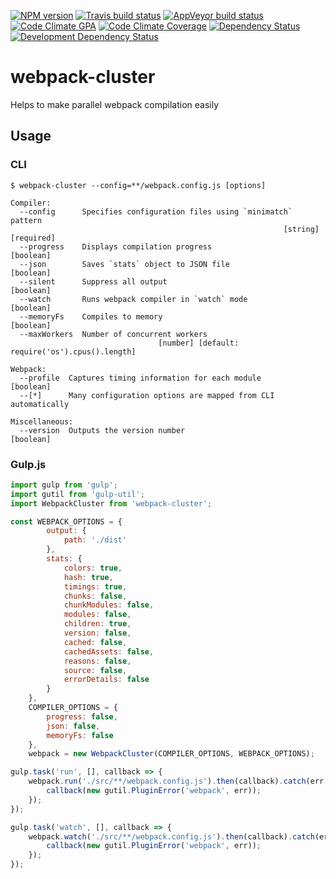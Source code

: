 [![NPM version](http://img.shields.io/npm/v/webpack-cluster.svg?style=flat-square)](https://www.npmjs.org/package/webpack-cluster) [![Travis build status](http://img.shields.io/travis/mdreizin/webpack-glob/es6.svg?style=flat-square)](https://travis-ci.org/mdreizin/webpack-glob) [![AppVeyor build status](https://img.shields.io/appveyor/ci/mdreizin/webpack-glob/es6.svg?style=flat-square)](https://ci.appveyor.com/project/mdreizin/webpack-glob/branch/es6) [![Code Climate GPA](https://img.shields.io/codeclimate/github/github/mdreizin/webpack-glob.svg?style=flat-square)](https://codeclimate.com/github/mdreizin/webpack-glob) [![Code Climate Coverage](https://img.shields.io/codeclimate/coverage/github/github/mdreizin/webpack-glob.svg?style=flat-square)](https://codeclimate.com/github/mdreizin/webpack-glob) [![Dependency Status](https://img.shields.io/david/mdreizin/webpack-glob.svg?style=flat-square)](https://david-dm.org/mdreizin/webpack-glob) [![Development Dependency Status](https://img.shields.io/david/dev/mdreizin/webpack-glob.svg?style=flat-square)](https://david-dm.org/mdreizin/webpack-glob#info=devDependencies)

webpack-cluster
===============

Helps to make parallel webpack compilation easily

<h2 id="usage">Usage</h2>

<h3 id="usage-cli">CLI</h3>

```
$ webpack-cluster --config=**/webpack.config.js [options]

Compiler:
  --config      Specifies configuration files using `minimatch` pattern
                                                             [string] [required]
  --progress    Displays compilation progress                          [boolean]
  --json        Saves `stats` object to JSON file                      [boolean]
  --silent      Suppress all output                                    [boolean]
  --watch       Runs webpack compiler in `watch` mode                  [boolean]
  --memoryFs    Compiles to memory                                     [boolean]
  --maxWorkers  Number of concurrent workers
                                 [number] [default: require('os').cpus().length]

Webpack:
  --profile  Captures timing information for each module               [boolean]
  --[*]      Many configuration options are mapped from CLI automatically

Miscellaneous:
  --version  Outputs the version number                                [boolean]

```

<h3 id="usage-gulp-js">Gulp.js</h3>

```javascript
import gulp from 'gulp';
import gutil from 'gulp-util';
import WebpackCluster from 'webpack-cluster';

const WEBPACK_OPTIONS = {
        output: {
            path: './dist'
        },
        stats: {
            colors: true,
            hash: true,
            timings: true,
            chunks: false,
            chunkModules: false,
            modules: false,
            children: true,
            version: false,
            cached: false,
            cachedAssets: false,
            reasons: false,
            source: false,
            errorDetails: false
        }
    },
    COMPILER_OPTIONS = {
        progress: false,
        json: false,
        memoryFs: false
    },
    webpack = new WebpackCluster(COMPILER_OPTIONS, WEBPACK_OPTIONS);

gulp.task('run', [], callback => {
    webpack.run('./src/**/webpack.config.js').then(callback).catch(err => {
        callback(new gutil.PluginError('webpack', err));
    });
});

gulp.task('watch', [], callback => {
    webpack.watch('./src/**/webpack.config.js').then(callback).catch(err => {
        callback(new gutil.PluginError('webpack', err));
    });
});

```
